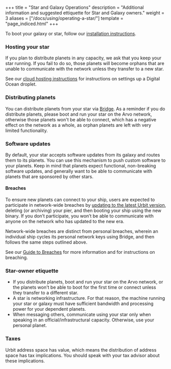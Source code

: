 +++
title = "Star and Galaxy Operations"
description = "Additional information and suggested ettiquette for Star and Galaxy owners."
weight = 3
aliases = ["/docs/using/operating-a-star/"]
template = "page_indiced.html"
+++

To boot your galaxy or star, follow our [installation instructions](@/using/install.md).

### Hosting your star

If you plan to distribute planets in any capacity, we ask that you keep your star
running. If you fail to do so, those planets will become orphans that are unable
to communicate with the network unless they transfer to a new star.

See our [cloud hosting instructions](@/using/operations/hosting.md) for
instructions on settings up a Digital Ocean droplet.

### Distributing planets

You can distribute planets from your star via [Bridge](https://bridge.urbit.org/). As a reminder if you do distribute planets, please boot and run your star on the Arvo network, otherwise those planets won't be able to connect, which has a negative effect on the network as a whole, as orphan planets are left with very limited functionality.

### Software updates

By default, your star accepts software updates from its galaxy and routes them to its planets. You can use this mechanism to push custom software to your planets. Keep in mind that planets expect functional, non-breaking software updates, and generally want to be able to communicate with planets that are sponsored by other stars.

#### Breaches

To ensure new planets can connect to your ship, users are expected to participate in network-wide breaches by [updating to the latest Urbit version](@/using/install.md), deleting (or archiving) your pier, and then booting your ship using the new binary. If you don’t participate, you won’t be able to communicate with anyone on the network who has updated to the new era.

Network-wide breaches are distinct from personal breaches, wherein an individual ship cycles its personal network keys using Bridge, and then follows the same steps outlined above.

See our [Guide to Breaches](https://urbit.org/docs/tutorials/guide-to-breaches) for more information and for instructions on breaching.

### Star-owner etiquette

- If you distribute planets, boot and run your star on the Arvo network, or the
  planets won't be able to boot for the first time or connect unless they
  transfer to a different star.
- A star is networking infrastructure. For that reason, the machine running your star or galaxy must have sufficient bandwidth and processing power for your dependent planets.
- When messaging others, communicate using your star only when speaking in an official/infrastructural capacity. Otherwise, use your personal planet.

### Taxes

Urbit address space has value, which means the distribution of address space has tax implications. You should speak with your tax advisor about these implications.

